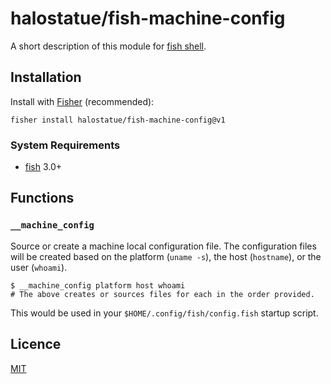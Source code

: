 # halostatue/fish-machine-config

A short description of this module for [fish shell][fish shell].

## Installation

Install with [Fisher][Fisher] (recommended):

```fish
fisher install halostatue/fish-machine-config@v1
```

### System Requirements

- [fish][fish] 3.0+

## Functions

### `__machine_config`

Source or create a machine local configuration file. The configuration files
will be created based on the platform (`uname -s`), the host (`hostname`), or
the user (`whoami`).

```fish
$ __machine_config platform host whoami
# The above creates or sources files for each in the order provided.
```

This would be used in your `$HOME/.config/fish/config.fish` startup script.

## Licence

[MIT](LICENCE.md)

[fish shell]: https://fishshell.com 'friendly interactive shell'
[fisher]: https://github.com/jorgebucaran/fisher
[fish]: https://github.com/fish-shell/fish-shell
